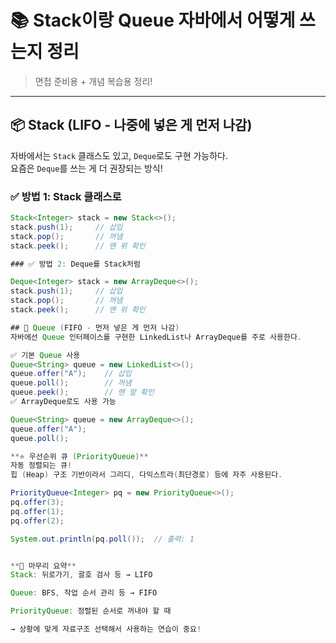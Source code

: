 # 📚 Stack이랑 Queue 자바에서 어떻게 쓰는지 정리

> 면접 준비용 + 개념 복습용 정리!

---

## 📦 Stack (LIFO - 나중에 넣은 게 먼저 나감)

자바에서는 `Stack` 클래스도 있고, `Deque`로도 구현 가능하다.  
요즘은 `Deque`를 쓰는 게 더 권장되는 방식!

### ✅ 방법 1: Stack 클래스로

```java
Stack<Integer> stack = new Stack<>();
stack.push(1);     // 삽입
stack.pop();       // 꺼냄
stack.peek();      // 맨 위 확인

### ✅ 방법 2: Deque를 Stack처럼

Deque<Integer> stack = new ArrayDeque<>();
stack.push(1);     // 삽입
stack.pop();       // 꺼냄
stack.peek();      // 맨 위 확인

## 🚪 Queue (FIFO - 먼저 넣은 게 먼저 나감)
자바에선 Queue 인터페이스를 구현한 LinkedList나 ArrayDeque를 주로 사용한다.

✅ 기본 Queue 사용
Queue<String> queue = new LinkedList<>();
queue.offer("A");    // 삽입
queue.poll();        // 꺼냄
queue.peek();        // 맨 앞 확인
✅ ArrayDeque로도 사용 가능

Queue<String> queue = new ArrayDeque<>();
queue.offer("A");
queue.poll();

**⭐ 우선순위 큐 (PriorityQueue)**
자동 정렬되는 큐!
힙 (Heap) 구조 기반이라서 그리디, 다익스트라(최단경로) 등에 자주 사용된다.

PriorityQueue<Integer> pq = new PriorityQueue<>();
pq.offer(3);
pq.offer(1);
pq.offer(2);

System.out.println(pq.poll());  // 출력: 1


**🔁 마무리 요약**
Stack: 뒤로가기, 괄호 검사 등 → LIFO

Queue: BFS, 작업 순서 관리 등 → FIFO

PriorityQueue: 정렬된 순서로 꺼내야 할 때

→ 상황에 맞게 자료구조 선택해서 사용하는 연습이 중요!

